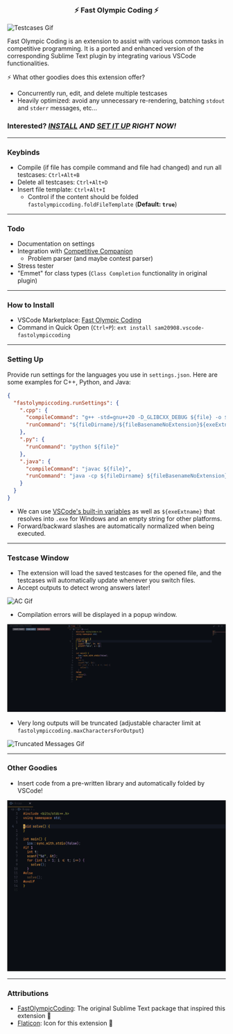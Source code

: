 <h3 align="center">⚡ Fast Olympic Coding ⚡</h3>

![Testcases Gif](media/demo.gif)

Fast Olympic Coding is an extension to assist with various common tasks in competitive programming. It is a ported and enhanced version of the corresponding Sublime Text plugin by integrating various VSCode functionalities.

⚡ What other goodies does this extension offer?
  - Concurrently run, edit, and delete multiple testcases
  - Heavily optimized: avoid any unnecessary re-rendering, batching `stdout` and `stderr` messages, etc...

### Interested? _[INSTALL](#how-to-install) AND [SET IT UP](#setting-up) RIGHT NOW!_

---

### Keybinds
- Compile (if file has compile command and file had changed) and run all testcases: `Ctrl+Alt+B`
- Delete all testcases: `Ctrl+Alt+D`
- Insert file template: `Ctrl+Alt+I`
  - Control if the content should be folded `fastolympiccoding.foldFileTemplate` (**Default: `true`**)

---

### Todo
- Documentation on settings
- Integration with [Competitive Companion](https://github.com/jmerle/competitive-companion)
  - Problem parser (and maybe contest parser)
- Stress tester
- "Emmet" for class types (`Class Completion` functionality in original plugin)

---

### How to Install
- VSCode Marketplace: [Fast Olympic Coding](https://marketplace.visualstudio.com/items?itemName=sam20908.vscode-fastolympiccoding)
- Command in Quick Open (`Ctrl+P`): `ext install sam20908.vscode-fastolympiccoding`

---

### Setting Up
Provide run settings for the languages you use in `settings.json`. Here are some examples for C++, Python, and Java:
```json
{
  "fastolympiccoding.runSettings": {
    ".cpp": {
      "compileCommand": "g++ -std=gnu++20 -D_GLIBCXX_DEBUG ${file} -o ${fileDirname}/${fileBasenameNoExtension}${exeExtname} -fdiagnostics-color=always",
      "runCommand": "${fileDirname}/${fileBasenameNoExtension}${exeExtname}"
    },
    ".py": {
      "runCommand": "python ${file}"
    },
    ".java": {
      "compileCommand": "javac ${file}",
      "runCommand": "java -cp ${fileDirname} ${fileBasenameNoExtension}"
    }
  }
}
```

- We can use [VSCode's built-in variables](https://code.visualstudio.com/docs/editor/variables-reference) as well as `${exeExtname}` that resolves into `.exe` for Windows and an empty string for other platforms. 
- Forward/backward slashes are automatically normalized when being executed.

---

### Testcase Window
- The extension will load the saved testcases for the opened file, and the testcases will automatically update whenever you switch files.
- Accept outputs to detect wrong answers later!

![AC Gif](media/ac.gif)

- Compilation errors will be displayed in a popup window.

![Compile Error Gif](media/compile_error.gif)

- Very long outputs will be truncated (adjustable character limit at `fastolympiccoding.maxCharactersForOutput`)

![Truncated Messages Gif](media/truncated_messages.gif)

---

### Other Goodies
- Insert code from a pre-written library and automatically folded by VSCode!

![File Template Gif](media/file_template.gif)

---

### Attributions

- [FastOlympicCoding](https://github.com/Jatana/FastOlympicCoding): The original Sublime Text package that inspired this extension 💖
- [Flaticon](https://www.flaticon.com/): Icon for this extension 💖